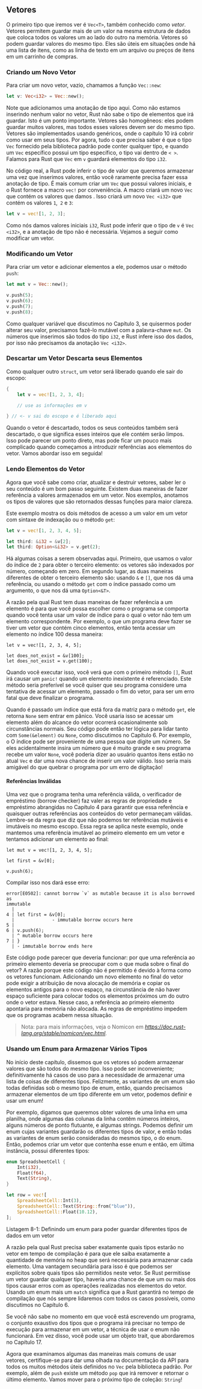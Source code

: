 ## Vetores

O primeiro tipo que iremos ver é `Vec<T>`, também conhecido como *vetor*. Vetores
permitem guardar mais de um valor na mesma estrutura de dados que coloca todos
os valores um ao lado do outro na memória. Vetores só podem guardar valores do
mesmo tipo. Eles são úteis em situações onde há uma lista de itens, como
as linha de texto em um arquivo ou preços de itens em um carrinho de compras.

### Criando um Novo Vetor

Para criar um novo vetor, vazio, chamamos a função `Vec::new`:

```rust
let v: Vec<i32> = Vec::new();
```

Note que adicionamos uma anotação de tipo aqui. Como não estamos inserindo nenhum valor
no vetor, Rust não sabe o tipo de elementos que irá guardar.
Isto é um ponto importante. Vetores são homogêneos: eles podem guardar muitos 
valores, mas todos esses valores devem ser do mesmo tipo. Vetores são implementados
usando genéricos, onde o capítulo 10 irá cobrir como usar em seus tipos. Por
agora, tudo o que precisa saber é que o tipo `Vec` fornecido pela biblioteca
padrão pode conter qualquer tipo, e quando um `Vec` específico possui um tipo específico, o
tipo vai dentro de `< >`. Falamos para Rust que `Vec` em `v` guardará
elementos do tipo `i32`.

No código real, a Rust pode inferir o tipo de valor que queremos armazenar uma vez que inserimos
valores, então você raramente precisa fazer essa anotação de tipo. É mais comum
criar um `Vec` que possui valores iniciais, e o Rust fornece a macro `vec!` por
conveniência. A macro criará um novo `Vec` que contém os valores que damos
. Isso criará um novo `Vec <i32>` que contém os valores `1`,` 2` e `3`:


```rust
let v = vec![1, 2, 3];
```

Como nós damos valores iniciais  `i32`, Rust pode inferir que o tipo de `v`
é `Vec <i32>`, e a anotação de tipo não é necessária. Vejamos a seguir como
modificar um vetor.

### Modificando um Vetor

Para criar um vetor e adicionar elementos a ele, podemos usar o método `push`:

```rust
let mut v = Vec::new();

v.push(5);
v.push(6);
v.push(7);
v.push(8);
```

Como qualquer variável que discutimos no Capítulo 3, se quisermos poder
alterar seu valor, precisamos fazê-lo mutável com a palavra-chave `mut`. Os 
números que inserimos são todos do tipo `i32`, e Rust infere isso dos
dados, por isso não precisamos da anotação `Vec <i32>`.

### Descartar um Vetor Descarta seus Elementos

Como qualquer outro `struct`, um vetor será liberado quando ele sair do escopo:


```rust
{
    let v = vec![1, 2, 3, 4];

    // use as informações em v

} // <- v sai do escopo e é liberado aqui
```


Quando o vetor é descartado, todos os seus conteúdos também será descartado, o que significa
esses inteiros que ele contém serão limpos. Isso pode parecer um
ponto direto, mas pode ficar um pouco mais complicado quando começamos a
introduzir referências aos elementos do vetor. Vamos abordar isso em seguida!

### Lendo Elementos do Vetor

Agora que você sabe como criar, atualizar e destruir vetores, 
saber ler o seu conteúdo é um bom passo seguinte. Existem duas maneiras de fazer referência a
valores armazenados em um vetor. Nos exemplos, anotamos os tipos de
valores que são retornados dessas funções para maior clareza.

Este exemplo mostra os dois métodos de acesso a um valor em um vetor com
sintaxe de indexação ou o método `get`:

```rust
let v = vec![1, 2, 3, 4, 5];

let third: &i32 = &v[2];
let third: Option<&i32> = v.get(2);
```

Há algumas coisas a serem observadas aqui. Primeiro, que usamos o valor do índice de `2`
para obter o terceiro elemento: os vetores são indexados por número, começando em zero.
Em segundo lugar, as duas maneiras diferentes de obter o terceiro elemento são: usando `&` e
`[]`, que nos dá uma referência, ou usando o método `get` com o índice
passado como um argumento, o que nos dá uma `Option<&T>`.

A razão pela qual Rust tem duas maneiras de fazer referência a um elemento é para que você possa escolher
como o programa se comporta quando você tenta usar um valor de índice para o qual 
o vetor não tem um elemento correspondente. Por exemplo, o que um programa deve fazer se tiver
um vetor que contém cinco elementos, então tenta acessar um elemento no índice 100
dessa maneira:

```rust,should_panic
let v = vec![1, 2, 3, 4, 5];

let does_not_exist = &v[100];
let does_not_exist = v.get(100);
```

Quando você executar isso, você verá que com o primeiro método `[]`, Rust irá
causar um `panic!` quando um elemento inexistente é referenciado. Este método seria
preferível se você quiser que seu programa considere uma tentativa de acessar um
elemento, passado o fim do vetor, para ser um erro fatal que deve finalizar o
programa.

Quando é passado um índice que está fora da matriz para o método `get`, ele 
retorna `None` sem entrar em pânico. Você usaria isso se acessar um elemento
além do alcance do vetor ocorrerá ocasionalmente sob 
circunstâncias normais. Seu código pode então ter lógica para lidar tanto com
`Some(&element)` ou `None`, como discutimos no Capítulo 6. Por exemplo, o
O índice pode ser proveniente de uma pessoa que digite um número. Se eles acidentalmente
insira um número que é muito grande e seu programa recebe um valor `None`, você poderia
dizer ao usuário quantos itens estão no atual `Vec` e dar uma nova
chance de inserir um valor válido. Isso seria mais amigável do que quebrar o
programa por um erro de digitação!

#### Referências Inválidas

Uma vez que o programa tenha uma referência válida, o verificador de empréstimo (borrow checker) faz valer
as regras de propriedade e empréstimo abrangidas no Capítulo 4 para garantir que essa referência e
quaisquer outras referências aos conteúdos do vetor permaneçam válidas. Lembre-se da regra
que diz que não podemos ter referências mutáveis e imutáveis no mesmo escopo.
Essa regra se aplica neste exemplo, onde mantemos uma referência imutável ao
primeiro elemento em um vetor e tentamos adicionar um elemento ao final:


```rust,ignore
let mut v = vec![1, 2, 3, 4, 5];

let first = &v[0];

v.push(6);
```

Compilar isso nos dará esse erro:

```text
error[E0502]: cannot borrow `v` as mutable because it is also borrowed as
immutable
  |
4 | let first = &v[0];
  |              - immutable borrow occurs here
5 |
6 | v.push(6);
  | ^ mutable borrow occurs here
7 | }
  | - immutable borrow ends here
```

Este código pode parecer que deveria funcionar: por que uma referência ao primeiro
elemento deveria se preocupar com o que muda sobre o final do vetor? A razão porque
este código não é permitido é devido à forma como os vetores funcionam. Adicionando um novo elemento
no final do vetor pode exigir a atribuição de nova alocação de memória e copiar os
elementos antigos para o novo espaço, na circunstância de não haver espaço suficiente
para colocar todos os elementos próximos um do outro onde o vetor estava. Nesse
caso, a referência ao primeiro elemento apontaria para memória não alocada.
As regras de empréstimo impedem que os programas acabem nessa situação.

> Nota: para mais informações, veja o Nomicon em
*https://doc.rust-lang.org/stable/nomicon/vec.html*.


### Usando um Enum para Armazenar Vários Tipos

No início deste capítulo, dissemos que os vetores só podem armazenar valores
que são todos do mesmo tipo. Isso pode ser inconveniente; definitivamente há casos 
de uso para a necessidade de armazenar uma lista de coisas de diferentes tipos. Felizmente,
as variantes de um enum são todas definidas sob o mesmo tipo de enum, então, quando precisamos
armazenar elementos de um tipo diferente em um vetor, podemos definir e usar um
enum!

Por exemplo, digamos que queremos obter valores de uma linha em uma planilha, onde
algumas das colunas da linha contêm números inteiros, alguns números de ponto flutuante,
e algumas strings. Podemos definir um enum cujas variantes guardarão os diferentes
tipos de valor, e então todas as variantes de enum serão consideradas do mesmos
tipo, o do enum. Então, podemos criar um vetor que contenha esse enum e
então, em última instância, possui diferentes tipos:

```rust
enum SpreadsheetCell {
    Int(i32),
    Float(f64),
    Text(String),
}

let row = vec![
    SpreadsheetCell::Int(3),
    SpreadsheetCell::Text(String::from("blue")),
    SpreadsheetCell::Float(10.12),
];
```

<span class="caption">Listagem 8-1: Definindo um enum para poder guardar
diferentes tipos de dados em um vetor</span>

A razão pela qual Rust precisa saber exatamente quais tipos estarão no vetor em
tempo de compilação é para que ele saiba exatamente a quantidade de memória no heap que será
necessária para armazenar cada elemento. Uma vantagem secundária para isso é que podemos ser
explícitos sobre quais tipos são permitidos neste vetor. Se Rust permitisse um vetor
guardar qualquer tipo, haveria uma chance de que um ou mais dos tipos
causar erros com as operações realizadas nos elementos do vetor. Usando
um enum mais um `match` significa que a Rust garantirá no tempo de compilação que nós
sempre lidaremos com todos os casos possíveis, como discutimos no Capítulo 6.

Se você não sabe no momento em que você está escrevendo um programa, o conjunto exaustivo
dos tipos que o programa irá precisar no tempo de execução para armazenar em um vetor, a técnica de usar
o enum não funcionará. Em vez disso, você pode usar um objeto trait, que abordaremos no
Capítulo 17.

Agora que examinamos algumas das maneiras mais comuns de usar vetores, certifique-se
para dar uma olhada na documentação da API para todos os muitos métodos úteis
definidos no `Vec` pela biblioteca padrão. Por exemplo, além de `push`
existe um método `pop` que irá remover e retornar o último elemento. Vamos mover
para o próximo tipo de coleção: `String`!